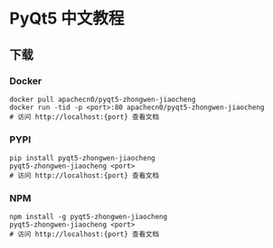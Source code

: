 # PyQt5 中文教程

## 下载

### Docker

```
docker pull apachecn0/pyqt5-zhongwen-jiaocheng
docker run -tid -p <port>:80 apachecn0/pyqt5-zhongwen-jiaocheng
# 访问 http://localhost:{port} 查看文档
```

### PYPI

```
pip install pyqt5-zhongwen-jiaocheng
pyqt5-zhongwen-jiaocheng <port>
# 访问 http://localhost:{port} 查看文档
```

### NPM

```
npm install -g pyqt5-zhongwen-jiaocheng
pyqt5-zhongwen-jiaocheng <port>
# 访问 http://localhost:{port} 查看文档
```
